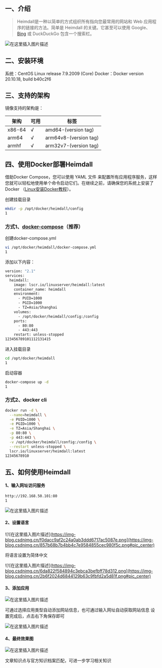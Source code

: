 ## 一、介绍

> Heimdall是一种以简单的方式组织所有指向您最常用的网站和 Web 应用程序的链接的方法。简单是 Heimdall 的关键。它甚至可以使用 Google、[Bing](https://so.csdn.net/so/search?q=Bing&spm=1001.2101.3001.7020) 或 DuckDuckGo 包含一个搜索栏。

![在这里插入图片描述](https://img-blog.csdnimg.cn/c5d8ccd97b384279976b73fac042a361.png#pic_center)

## 二、安装环境

系统：CentOS Linux release 7.9.2009 (Core)
Docker：Docker version 20.10.18, build b40c2f6

## 三、支持的架构

镜像支持的架构是：

| 架构   | 可用 | 标签                  |
| ------ | ---- | --------------------- |
| x86-64 | √    | amd64-(version tag)   |
| arm64  | √    | arm64v8-(version tag) |
| armhf  | √    | arm32v7-(version tag) |

## 四、使用Docker部署Heimdall

借助Docker Compose，您可以使用 YAML 文件 来配置所有应用程序服务，这样您就可以轻松地使用单个命令启动它们。在继续之前，请确保您的系统上安装了Docker （[Linux安装Docker教程](https://www.talkmu.com/archives/linux-an-zhuang-docker-rong-qi)）。

创建挂载目录

```bash
mkdir -p /opt/docker/heimdall/config
1
```

### 方式1、[docker-compose](https://so.csdn.net/so/search?q=docker-compose&spm=1001.2101.3001.7020)（推荐）

创建docker-compose.yml

```bash
vi /opt/docker/heimdall/docker-compose.yml
1
```

添加以下内容：

```bash
version: "2.1"
services:
  heimdall:
    image: lscr.io/linuxserver/heimdall:latest
    container_name: heimdall
    environment:
      - PUID=1000
      - PGID=1000
      - TZ=Asia/Shanghai
    volumes:
      - /opt/docker/heimdall/config:/config
    ports:
      - 80:80
      - 443:443
    restart: unless-stopped
123456789101112131415
```

进入挂载目录

```bash
cd /opt/docker/heimdall
1
```

启动容器

```bash
docker-compose up -d
1
```

### 方式2、docker cli

```bash
docker run -d \
  --name=heimdall \
  -e PUID=1000 \
  -e PGID=1000 \
  -e TZ=Asia/Shanghai \
  -p 80:80 \
  -p 443:443 \
  -v /opt/docker/heimdall/config:/config \
  --restart unless-stopped \
  lscr.io/linuxserver/heimdall:latest
12345678910
```

## 五、如何使用Heimdall

#### 1、输入网址访问服务

```bash
http://192.168.50.101:80
1
```

![在这里插入图片描述](https://img-blog.csdnimg.cn/f0706e99cb5d40f181c0db9f680384b2.png#pic_center)

#### 2、设置语言

![![在这里插入图片描述](https://img-blog.csdnimg.cn/f0dacc9af2c24a0ab3ddd6717ac5087e.png](https://img-blog.csdnimg.cn/857b68b7b4bb4c7e9584855cec980f5c.png#pic_center)

将语言设置为简体中文

![![在这里插入图片描述](https://img-blog.csdnimg.cn/6da822f584894c3ebca3befbff78d312.png](https://img-blog.csdnimg.cn/2b6f2024d6844129b63c9fbfd2a5d81f.png#pic_center)

#### 3、添加应用

![在这里插入图片描述](https://img-blog.csdnimg.cn/7d7d721b0ec64fd390eea8071698a99c.png#pic_center)

可通过选择应用类型自动添加网站信息，也可通过输入网址自动获取网站信息
设置完成后，点击右下角保存即可

![在这里插入图片描述](https://img-blog.csdnimg.cn/d738307b63fd46bd9c9e0cd70b0603e0.png#pic_center)

#### 4、最终效果图

![在这里插入图片描述](https://img-blog.csdnimg.cn/0dd1153ec75641898625a91efa64f6d5.png#pic_center)

文章知识点与官方知识档案匹配，可进一步学习相关知识
